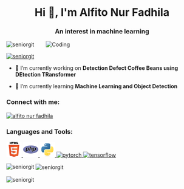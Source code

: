 

<h1 align="center">Hi 👋, I'm Alfito Nur Fadhila</h1>
<h3 align="center">An interest in machine learning</h3>
<img align="right" alt="Coding" width="400" src="https://github.com/SeniorGit/SeniorGit/assets/88030166/896b6bc4-86e0-4621-b9b4-cd8aa11a63ca">

<p align="left"> <img src="https://komarev.com/ghpvc/?username=seniorgit&label=Profile%20views&color=0e75b6&style=flat" alt="seniorgit" /> </p>

<p align="left"> <a href="https://github.com/ryo-ma/github-profile-trophy"><img src="https://github-profile-trophy.vercel.app/?username=seniorgit" alt="seniorgit" /></a> </p>

- 🔭 I’m currently working on **Detection Defect Coffee Beans using DEtection TRansformer**

- 🌱 I’m currently learning **Machine Learning and Object Detection**

<h3 align="left">Connect with me:</h3>
<p align="left">
<a href="https://www.linkedin.com/in/alfito-fadhila-810174228" target="blank"><img align="center" src="https://raw.githubusercontent.com/rahuldkjain/github-profile-readme-generator/master/src/images/icons/Social/linked-in-alt.svg" alt="alfito nur fadhila" height="30" width="40" /></a>
</p>

<h3 align="left">Languages and Tools:</h3>
<p align="left"> <a href="https://www.w3.org/html/" target="_blank" rel="noreferrer"> <img src="https://raw.githubusercontent.com/devicons/devicon/master/icons/html5/html5-original-wordmark.svg" alt="html5" width="40" height="40"/> </a> <a href="https://www.php.net" target="_blank" rel="noreferrer"> <img src="https://raw.githubusercontent.com/devicons/devicon/master/icons/php/php-original.svg" alt="php" width="40" height="40"/> </a> <a href="https://www.python.org" target="_blank" rel="noreferrer"> <img src="https://raw.githubusercontent.com/devicons/devicon/master/icons/python/python-original.svg" alt="python" width="40" height="40"/> </a> <a href="https://pytorch.org/" target="_blank" rel="noreferrer"> <img src="https://www.vectorlogo.zone/logos/pytorch/pytorch-icon.svg" alt="pytorch" width="40" height="40"/> </a> <a href="https://www.tensorflow.org" target="_blank" rel="noreferrer"> <img src="https://www.vectorlogo.zone/logos/tensorflow/tensorflow-icon.svg" alt="tensorflow" width="40" height="40"/> </a> </p>

<p><img align="left" src="https://github-readme-stats.vercel.app/api/top-langs?username=seniorgit&show_icons=true&locale=en&layout=compact" alt="seniorgit" /></p>

<p>&nbsp;<img align="center" src="https://github-readme-stats.vercel.app/api?username=seniorgit&show_icons=true&locale=en" alt="seniorgit" /></p>

<p><img align="center" src="https://github-readme-streak-stats.herokuapp.com/?user=seniorgit&" alt="seniorgit" /></p>
